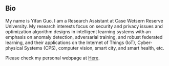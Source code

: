 ## Bio

My name is Yifan Guo. I am a Research Assistant at Case Wetsern Reserve University. My research interests focus on security and privacy issues and optimization algorithm designs in intelligent learning systems with an emphasis on anomaly detection, adversarial training, and robust federated learning, and their applications on the Internet of Things (IoT), Cyber-physical Systems (CPS), computer vision, smart city, and smart health, etc.

Please check my personal webpage at [Here](https://yifan-guo.netlify.app).
